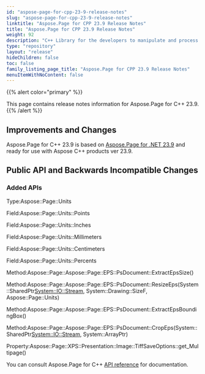 ```yaml
---
id: "aspose-page-for-cpp-23-9-release-notes"
slug: "aspose-page-for-cpp-23-9-release-notes"
linktitle: "Aspose.Page for CPP 23.9 Release Notes"
title: "Aspose.Page for CPP 23.9 Release Notes"
weight: 92
description: "C++ Library for the developers to manipulate and process PS, EPS, and XPS files. Release Notes of Aspose.Page API solution for C++ | Release 2023.09"
type: "repository"
layout: "release"
hideChildren: false
toc: false
family_listing_page_title: "Aspose.Page for CPP 23.9 Release Notes"
menuItemWithNoContent: false
---
```


{{% alert color="primary" %}}

This page contains release notes information for Aspose.Page for C++ 23.9.
{{% /alert %}}

## Improvements and Changes

Aspose.Page for C++ 23.9 is based on [Aspose.Page for .NET 23.9](https://releases.aspose.com/page/net/release-notes/2023/aspose-page-for-net-23-9-release-notes/) and ready for use with Aspose C++ products ver 23.9.

## Public API and Backwards Incompatible Changes
### **Added APIs**
Type:Aspose::Page::Units

Field:Aspose::Page::Units::Points

Field:Aspose::Page::Units::Inches

Field:Aspose::Page::Units::Millimeters

Field:Aspose::Page::Units::Centimeters

Field:Aspose::Page::Units::Percents

Method:Aspose::Page::Aspose::Page::EPS::PsDocument::ExtractEpsSize()

Method:Aspose::Page::Aspose::Page::EPS::PsDocument::ResizeEps(System::SharedPtr<System::IO::Stream>, System::Drawing::SizeF, Aspose::Page::Units)

Method:Aspose::Page::Aspose::Page::EPS::PsDocument::ExtractEpsBoundingBox()

Method:Aspose::Page::Aspose::Page::EPS::PsDocument::CropEps(System::SharedPtr<System::IO::Stream>, System::ArrayPtr<float>)

Property:Aspose::Page::XPS::Presentation::Image::TiffSaveOptions::get_Multipage()



You can consult Aspose.Page for C++ [API reference](https://apireference.aspose.com/cpp/page/) for documentation.
